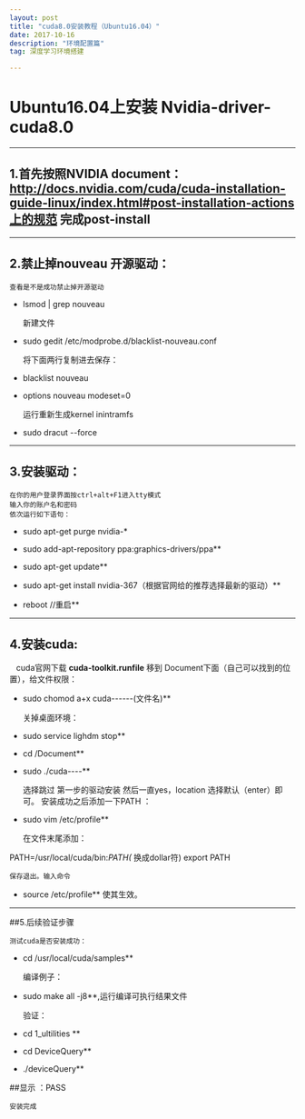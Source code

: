 ```yaml
---
layout: post
title: "cuda8.0安装教程（Ubuntu16.04）"
date: 2017-10-16 
description: "环境配置篇"
tag: 深度学习环境搭建

---  
```


# Ubuntu16.04上安装 Nvidia-driver-cuda8.0


----------


## 1.首先按照NVIDIA document：http://docs.nvidia.com/cuda/cuda-installation-guide-linux/index.html#post-installation-actions上的规范 完成post-install


----------
## 2.禁止掉nouveau 开源驱动：

    查看是不是成功禁止掉开源驱动
    
* lsmod | grep nouveau

    新建文件

* sudo gedit /etc/modprobe.d/blacklist-nouveau.conf

    将下面两行复制进去保存：

* blacklist nouveau
* options nouveau modeset=0

    运行重新生成kernel inintramfs

* sudo dracut --force

---------
## 3.安装驱动：

    在你的用户登录界面按ctrl+alt+F1进入tty模式
    输入你的账户名和密码
    依次运行如下语句：

* sudo apt-get purge nvidia-*

* sudo add-apt-repository ppa:graphics-drivers/ppa**

* sudo apt-get update**

* sudo apt-get install nvidia-367（根据官网给的推荐选择最新的驱动）**

* reboot //重启**


----------

## 4.安装cuda:

    cuda官网下载 **cuda-toolkit.runfile**
    移到 Document下面（自己可以找到的位置），给文件权限：

* sudo chomod a+x cuda------(文件名)**

    关掉桌面环境：

* sudo service lighdm stop**

* cd /Document**
* sudo ./cuda----**

    选择跳过 第一步的驱动安装 然后一直yes，location 选择默认（enter）即可。
    安装成功之后添加一下PATH ：

* sudo vim /etc/profile**

    在文件末尾添加：

PATH=/usr/local/cuda/bin:*PATH(* 换成dollar符)
export PATH

    保存退出。输入命令

* source /etc/profile**
使其生效。


----------
##5.后续验证步骤

    测试cuda是否安装成功：

* cd /usr/local/cuda/samples**

    编译例子：

* sudo make all -j8**,运行编译可执行结果文件

    验证：

* cd 1_ultilities **

* cd DeviceQuery**

* ./deviceQuery**

##显示 ：PASS

    安装完成



